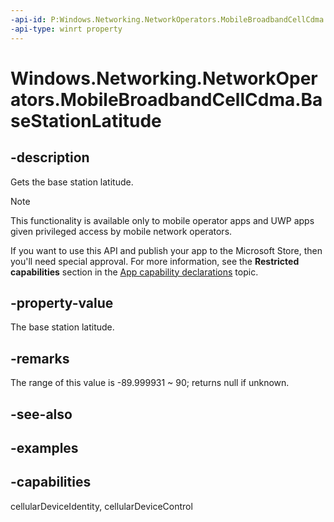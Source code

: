 ```yaml
---
-api-id: P:Windows.Networking.NetworkOperators.MobileBroadbandCellCdma.BaseStationLatitude
-api-type: winrt property
---
```


<!-- Property syntax.
public IReference<double> BaseStationLatitude { get; }
-->

# Windows.Networking.NetworkOperators.MobileBroadbandCellCdma.BaseStationLatitude

## -description
Gets the base station latitude.

> [!NOTE]
> This functionality is available only to mobile operator apps and UWP apps given privileged access by mobile network operators.
> 
> If you want to use this API and publish your app to the Microsoft Store, then you'll need special approval. For more information, see the **Restricted capabilities** section in the [App capability declarations](/windows/uwp/packaging/app-capability-declarations#restricted-capabilities) topic. 

## -property-value
The base station latitude.

## -remarks
The range of this value is -89.999931 ~ 90; returns null if unknown.

## -see-also

## -examples


## -capabilities
cellularDeviceIdentity, cellularDeviceControl
